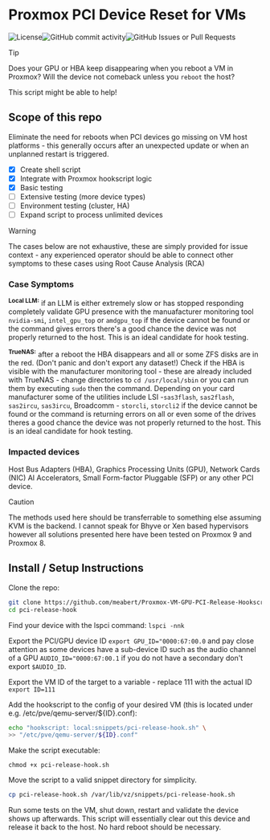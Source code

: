 # Proxmox PCI Device Reset for VMs #

![License](https://img.shields.io/badge/license-Apache%202.0-blue.svg)![GitHub commit activity](https://img.shields.io/github/commit-activity/t/meabert/Proxmox-VM-GPU-PCI-Release-Hookscript)![GitHub Issues or Pull Requests](https://img.shields.io/github/issues/meabert/Proxmox-VM-GPU-PCI-Release-Hookscript)

> [!TIP]
> Does your GPU or HBA keep disappearing when you reboot a VM in Proxmox?
> Will the device not comeback unless you `reboot` the host?
>
> This script might be able to help!

## Scope of this repo ##

Eliminate the need for reboots when PCI devices go missing on VM host
platforms - this generally occurs after an unexpected update or when
an unplanned restart is triggered.

- [x] Create shell script
- [x] Integrate with Proxmox hookscript logic
- [x] Basic testing
- [ ] Extensive testing (more device types)
- [ ] Environment testing (cluster, HA)
- [ ] Expand script to process unlimited devices

> [!WARNING]
> The cases below are not exhaustive, these are simply provided for issue
> context - any experienced operator should be able to connect other symptoms
> to these cases using Root Cause Analysis (RCA)
<!-- markdownlint-disable-next-line -->
### Case Symptoms ###
<!-- markdownlint-disable-next-line -->
**<sup>Local LLM:</sup>** if an LLM is either extremely slow or has stopped
responding completely validate GPU presence with the manuafacturer monitoring
tool `nvidia-smi`, `intel_gpu_top` or `amdgpu_top` if the device cannot be
found or the command gives errors there's a good chance the device
was not properly returned to the host. This is an ideal candidate for
hook testing.
<!-- markdownlint-disable-next-line -->
**<sup>TrueNAS:</sup>** after a reboot the HBA disappears and all or some ZFS disks
are in the red. (Don't panic and don't export any dataset!) Check if
the HBA is visible with the manufacturer monitoring tool - these are
already included with TrueNAS - change directories to `cd /usr/local/sbin`
or you can run them by executing `sudo` then the command. Depending on your
card manufacturer some of the utilities include LSI -`sas3flash`, `sas2flash`,
`sas2ircu`, `sas3ircu`, Broadcomm - `storcli`, `storcli2` if the device
cannot be found or the command is returning errors on all or even some
of the drives theres a good chance the device was not properly returned
to the host. This is an ideal candidate for hook testing.

### Impacted devices ###

Host Bus Adapters (HBA), Graphics Processing Units (GPU), Network Cards (NIC)
AI Accelerators, Small Form-factor Pluggable (SFP) or any other PCI device.

> [!CAUTION]
> The methods used here should be transferrable to something else assuming KVM
> is the backend. I cannot speak for Bhyve or Xen based hypervisors however
> all solutions presented here have been tested on Proxmox 9 and Proxmox 8.

## Install / Setup Instructions ##

Clone the repo:

```bash
git clone https://github.com/meabert/Proxmox-VM-GPU-PCI-Release-Hookscript pci-release-hook
cd pci-release-hook
```
Find your device with the lspci command: ```lspci -nnk```

Export the PCI/GPU device ID ```export GPU_ID="0000:67:00.0``` and pay close attention as some
devices have a sub-device ID such as the audio channel of a GPU ```AUDIO_ID="0000:67:00.1```
if you do not have a secondary don't export `$AUDIO_ID`.

Export the VM ID of the target to a variable - replace 111 with
the actual ID ```export ID=111```

Add the hookscript to the config of your desired VM (this is located
under e.g. /etc/pve/qemu-server/${ID}.conf):

```bash
echo "hookscript: local:snippets/pci-release-hook.sh" \
>> "/etc/pve/qemu-server/${ID}.conf"

```
Make the script executable:

```chmod +x pci-release-hook.sh```

Move the script to a valid snippet directory for simplicity.

```bash
cp pci-release-hook.sh /var/lib/vz/snippets/pci-release-hook.sh
```
Run some tests on the VM, shut down, restart and validate the
device shows up afterwards. This script will essentially clear
out this device and release it back to the host. No hard reboot
should be necessary.
